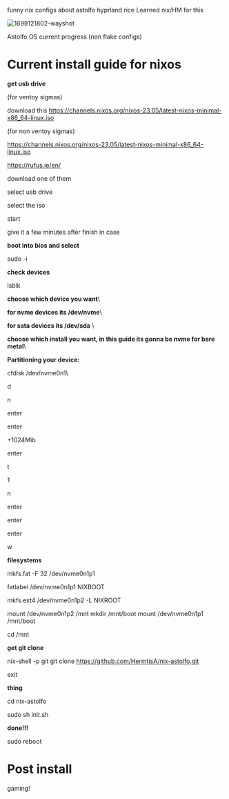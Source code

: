 funny nix configs about astolfo
hyprland rice
Learned nix/HM for this

![1699121802-wayshot](https://github.com/HermitsA/nix-astolfo/assets/149957167/0fbf0c2e-8464-416a-80d2-60243922a20e)

Astolfo OS current progress (non flake configs)


# Current install guide for nixos 

**get usb drive**

(for ventoy sigmas)

download this
https://channels.nixos.org/nixos-23.05/latest-nixos-minimal-x86_64-linux.iso

(for non ventoy sigmas)


https://channels.nixos.org/nixos-23.05/latest-nixos-minimal-x86_64-linux.iso


https://rufus.ie/en/

download one of them

select usb drive

select the iso

start

give it a few minutes after finish in case


**boot into bios and select**


sudo -i

**check devices**

lsblk 

**choose which device you want**\

**for nvme devices its /dev/nvme**\ 

**for sata devices its /dev/sda** \

**choose which install you want, in this guide its gonna be nvme for bare metal**\


**Partitioning your device:**

cfdisk /dev/nvme0n1\

d

n

enter

enter

+1024Mib

enter

t

1

n

enter

enter

enter

w

**filesystems**

mkfs.fat -F 32 /dev/nvme0n1p1

fatlabel /dev/nvme0n1p1 NIXBOOT

mkfs.ext4 /dev/nvme0n1p2 -L NIXROOT


mount /dev/nvme0n1p2 /mnt
mkdir /mnt/boot
mount /dev/nvme0n1p1 /mnt/boot

cd /mnt

**get git clone**


nix-shell -p git 
git clone https://github.com/HermtisA/nix-astolfo.git

exit

**thing**

cd nix-astolfo

sudo sh init.sh

**done!!!**

sudo reboot


# Post install

gaming!
